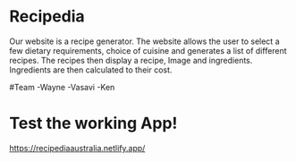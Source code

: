 # Recipedia
Our website is a recipe generator.
The website allows the user to select a few dietary requirements, choice of cuisine and generates a list of different recipes.
The recipes then display a recipe, Image and ingredients.
Ingredients are then calculated to their cost.

#Team 
-Wayne
-Vasavi
-Ken

# Test the working App!
https://recipediaaustralia.netlify.app/
